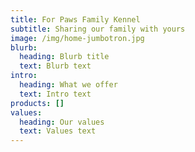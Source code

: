 ```yaml
---
title: For Paws Family Kennel
subtitle: Sharing our family with yours
image: /img/home-jumbotron.jpg
blurb:
  heading: Blurb title
  text: Blurb text
intro:
  heading: What we offer
  text: Intro text
products: []
values:
  heading: Our values
  text: Values text
---
```

